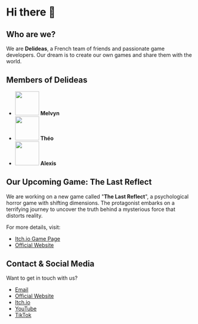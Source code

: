 # Hi there 👋

## Who are we?
We are **Delideas**, a French team of friends and passionate game developers. Our dream is to create our own games and share them with the world.

## Members of **Delideas**
- <img src="https://static.wikia.nocookie.net/youtuberfrancais/images/2/2a/Raboxe_.webp/revision/latest?cb=20241011184941&path-prefix=fr" width="64" height="64" /> **Melvyn**
- <img src="https://scontent-cdg4-1.cdninstagram.com/v/t51.2885-19/436234716_796477251926978_6837873634835192781_n.jpg?stp=dst-jpg_s150x150_tt6&_nc_ht=scontent-cdg4-1.cdninstagram.com&_nc_cat=102&_nc_oc=Q6cZ2AGJ2nmyAmgoy7k16n-qK194N4EG7Led-IeOGyOd30_arJfY2zheSd1fJxu8FAQFpjFW-IDAth5amEMHwb5NqAjc&_nc_ohc=-NgNKvfRiTEQ7kNvgHSSCrR&_nc_gid=8e141db1d808490798fa1ea4d40dae9f&edm=AOQ1c0wBAAAA&ccb=7-5&oh=00_AYCKcNyJiRH6ixKEol0Bj5dQ1wTicshmQacaoAiB3PzZoQ&oe=67B94CC2&_nc_sid=8b3546" width="64" height="64" /> **Théo**
- <img src="https://avatars.githubusercontent.com/u/89015385?v=4" width="64" height="64" /> **Alexis**

## Our Upcoming Game: **The Last Reflect**
We are working on a new game called "**The Last Reflect**", a psychological horror game with shifting dimensions. The protagonist embarks on a terrifying journey to uncover the truth behind a mysterious force that distorts reality.

For more details, visit:
- [Itch.io Game Page](https://delideas.itch.io/last-reflect)
- [Official Website](https://delideas.netlify.app/the-last-reflect/)

## Contact & Social Media
Want to get in touch with us?
- [Email](mailto:delideasent@gmail.com)
- [Official Website](https://delideas.netlify.app)
- [Itch.io](https://delideas.itch.io)
- [YouTube](https://youtube.com/@Delideas)
- [TikTok](https://www.tiktok.com/@delideas.ent)
